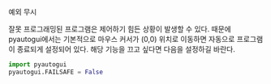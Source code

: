 예외 무시

잘못 프로그래밍된 프로그램은 제어하기 힘든 상황이 발생할 수 있다. 때문에 pyautogui에서는 기본적으로 마우스 커서가 (0,0) 위치로 이동하면 자동으로 프로그램이 종료되게 설정되어 있다. 해당 기능을 끄고 싶다면 다음을 설정하길 바란다.

```python
import pyautogui
pyautogui.FAILSAFE = False
```
